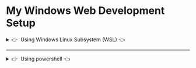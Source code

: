 # My Windows Web Development Setup

<details>
  <summary>👉&nbsp;&nbsp;Using Windows Linux Subsystem (WSL) 👈</summary>

## Coming Soon

</details>

<hr />

<details>
  <summary>👉&nbsp;&nbsp;Using powershell 👈</summary>
  
## Using Powershell

## Table of Contents:

- Git and GitHub
- Windows Terminal
- Fancy your Terminal
- Visual Studio Code

If you run into any issues, update to the latest version of windows, including 'optional' updates. If you still have issues, contact me!


## Git and GitHub

Make sure you have a github account

Download and install git bash for windows: https://gitforwindows.org/
I personally keep all the default settings, except I uncheck 'Git GUI' because I never use it, I only use git via the command line. You can keep it checked and use the GUI if you want.

Run Powershell **as administrator**, type the following commands.


Check you have git and OpenSHH for windows correctly installed:
```powershell
git --version
ssh -V
```

Congratulations, you now have simple bash commands like `cd`, `ls`, `pwd`, `cat`, `find`...

Next, configure your git information. This is used by git to track who made what changes, etc.

Change 'Firstname' and 'Lastname' to your name:

```powershell
git config --global user.name "Firstname Lastname"
```
Change to the email of your github account:
```powershell
git config --global user.email typeyouremail@email.com
```
Double check the above information and change again if needed:
```powershell
git config --global --list
```

Generate a git ssh keygen to link to your github:

Replace "comment" with whatever you want (ie: "Work laptop")
```powershell
ssh-keygen -t ed25519 -C "comment"
```

It might ask you to enter which file to save the keygen in. DO NOT TYPE ANYTHING, just press enter, and it will generate a file for you.

It might also ask you to make a password for the file.

Afterwards it should have generated a file `C:/Users/%UserName%/.ssh/id_ed25519.pub`. Navigate to it, open it with notepad or something and copy the keygen from the generated file.
The keygen should be 1 line and begin with 'ssh-ed25519'
Paste the keygen into github: https://github.com/settings/ssh/new
Call the title whatever you want.

You can now test it by cloning a repository, go to any github repo and copy the SSH of the repo. (For example, this one is `git@github.com:So1ene/my-setup.git`)
Navigate to your desktop in powershell:
```powershell
cd ~/Desktop
```
And clone it there so you can easily delete it after. The first time you will have to confirm, type `yes`
```powershell
git clone <paste SSH KEY>
```
Here are some useful git commands if you ever feel stuck: https://dzone.com/articles/top-20-git-commands-with-examples


## Windows Terminal

Download and install Windows Terminal from the Microsoft Store

Open it then click on the arrow next to the tab and click on "Settings". Find the line that contains 'powershell.exe' and add '-noLogo' so that the line looks like this `"commandline": "powershell.exe -noLogo",`

You can also change the starting directory if you like. I set mine to my work folder so that it is much easier to use every day. `"startingDirectory": "C:/whatever/you/want"` If you're putting this at the end of the lines, add a comma to the line before it. Here's an example of what the bottom lines of that section should look like:
```

    "name": "Windows PowerShell",
    "commandline": "powershell.exe -noLogo",
    "hidden": false,
    "startingDirectory": "%UserProfile%/Documents"
},
```
Save the file and close.


## Fancy your Terminal

I use oh-my-posh! It's a windows version of oh-my-zsh, this will make your windows terminal look like linux zsh terminal!

Open windows terminal **as administator**.

Run these commands:

```powershell
Set-ExecutionPolicy RemoteSigned -Scope CurrentUser
```
```powershell
Install-Module posh-git -Scope CurrentUser
```
Type Y for yes twice
```powershell
Install-Module oh-my-posh -Scope CurrentUser
```
```powershell
Set-Prompt
```
Your terminal will look weird for a while.
```powershell
if (!(Test-Path -Path $PROFILE )) { New-Item -Type File -Path $PROFILE -Force }
```
```powershell
notepad $PROFILE
```

A notepad should open up. Add these lines to the notepad and save:
```
Import-Module posh-git -DisableNameChecking
Import-Module oh-my-posh -DisableNameChecking
Set-Theme RobbyRussell
function home { cd ~ }
function desktop { cd ~/Desktop }
function documents { cd ~/Documents }
function downloads { cd ~/Downloads }
clear
```
Restart your terminal

I added functions to quick-travel between places in the command line, feel free to add your own. That way you can just type "`desktop`" and you will easily change directory to your desktop from anywhere. For example, I work with WAMP and I would like a shortcut to the WAMP `www` folder which is a pain to navigate to, so I open the profile with `notepad $PROFILE` and add this line before `clear`:
```
function wamp { cd C:/wamp64/www }
```
That way I can simply type "wamp" and it will navigate me to that folder.

You can also choose a different theme than RobbyRussell, but that is my favorite. 
Browse themes here: https://github.com/JanDeDobbeleer/oh-my-posh or with `Set-Theme`.

If you like the RobbyRussell theme like I do but would rather see the whole file path instead of just the current folder name, you can easily change that in theme setting, navigate to `%UserProfile%\Documents\WindowsPowerShell\Modules\oh-my-posh\`, open the version folder, open the Themes folder, and then open the file `robbyrussel.psm1` and change this:
```
   # Writes the drive portion
    $drive = $sl.PromptSymbols.HomeSymbol
    if ($pwd.Path -ne $HOME) {
        $drive = "$(Split-Path -path $pwd -Leaf)"
    }
    $prompt += Write-Prompt -Object $drive -ForegroundColor $sl.Colors.DriveForegroundColor
```
to this:
```
    # Writes the drive portion
    $drive = Get-FullPath -dir $pwd
    $prompt += Write-Prompt -Object $drive -ForegroundColor $sl.Colors.DriveForegroundColor
```
OR this if you DON'T want it to replace home user directory with `~` , and you want the FULL path instead (like C:/User/ etc):
```
    # Writes the drive portion
    $drive = $pwd
    $prompt += Write-Prompt -Object $drive -ForegroundColor $sl.Colors.DriveForegroundColor
```
Yes I know it removes a lot of lines, but trust me :)


## Visual Studio Code

I use Visual Studio Code because it has a built-in terminal and lots of really amazing extensions.

1. Download [Visual Studio Code](https://code.visualstudio.com/download) 
2. Download and install useful extensions:
- [ESLint](https://marketplace.visualstudio.com/items?itemName=dbaeumer.vscode-eslint)
- [Sublime Text Keymapping](https://marketplace.visualstudio.com/items?itemName=ms-vscode.sublime-keybindings)
- [Sass](https://marketplace.visualstudio.com/items?itemName=Syler.sass-indented)
- [CSS Peek](https://marketplace.visualstudio.com/items?itemName=pranaygp.vscode-css-peek)
- [Live Sass Compiler](https://marketplace.visualstudio.com/items?itemName=ritwickdey.live-sass)
- [Color Highlight](https://marketplace.visualstudio.com/items?itemName=naumovs.color-highlight)
- [CSS Class Name Completion](https://marketplace.visualstudio.com/items?itemName=Zignd.html-css-class-completion)
- [My favorite theme](https://marketplace.visualstudio.com/items?itemName=dustinsanders.an-old-hope-theme-vscode)
- [My 2nd favorite theme](https://marketplace.visualstudio.com/items?itemName=ryanolsonx.solarized)

Restart VS Code.

Press `Ctrl ,` to go to settings, click extensions and click "Live sass compiler". Click 'edit in settings.json' and change the save path to `"savePath": "~/.."` This will save the css file outside of the sass folder, wherever you place it. 
We also want browser support, so look for `liveSassCompile.settings.autoprefix` and change it to this:
```
"liveSassCompile.settings.autoprefix": [
    "defaults",
    "> 1%",
    "last 2 versions"
],
```
Save the file and close it.
On the bottom of the window there is a 'Watch Sass' button, whenever you are coding in sass/scss you can compile it live by clicking on that button.

Press `Ctrl ,` to go to settings, type 'php' in the search bar and look for `PHP › Validate: Executable Path` and click'edit in settings.json'.
Add in the path to php.exe (mine is `C:/wamp64/bin/php/php7.4.9/php.exe`)

Press `Ctrl K` then `Ctrl T` and it will open a list of your installed themes. Cycle through them with the arrow keys and choose one that you like!

If you click on new terminal, a powershell terminal will appear with the same styling that you set up. Cool feature right? You can push to github directly from there! Also uing the 'output' tab for the live sass compiler is extremely useful to view errors.


You are now ready to code! You can click on the leftmost icons to travel between 'files', 'search', 'source control' (this is git! you can view your changes here), 'run' (you can run scripts etc, never used it personally), and 'extensions'.


</details>